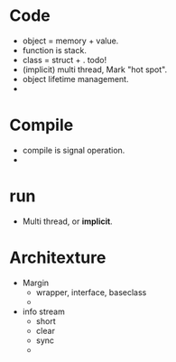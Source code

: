 # Code
- object = memory + value. 
- function is stack.
- class = struct +  . todo!
- (implicit) multi thread, Mark "hot spot".
- object lifetime management.
- 

# Compile
- compile is signal operation.
- 

# run
- Multi thread, or **implicit**.

# Architexture
- Margin
	- wrapper, interface, baseclass
	- 
- info stream
	- short
	- clear
	- sync
	-
